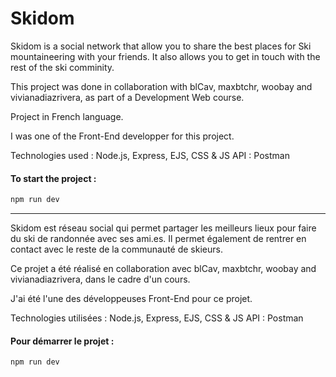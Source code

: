 # Skidom

Skidom is a social network that allow you to share the best places for Ski mountaineering with your friends. It also allows you to get in touch with the rest of the ski comminity.

This project was done in collaboration with blCav, maxbtchr, woobay and vivianadiazrivera, as part of a Development Web course.

Project in French language.

I was one of the Front-End developper for this project. 

Technologies used : Node.js, Express, EJS, CSS & JS
API : Postman

#### To start the project :

```sh
npm run dev
```

-------- 

Skidom est réseau social qui permet partager les meilleurs lieux pour faire du ski de randonnée avec ses ami.es. Il permet également de rentrer en contact avec le reste de la communauté de skieurs.

Ce projet a été réalisé en collaboration avec blCav, maxbtchr, woobay and vivianadiazrivera, dans le cadre d'un cours.

J'ai été l'une des développeuses Front-End pour ce projet.

Technologies utilisées : Node.js, Express, EJS, CSS & JS
API : Postman

#### Pour démarrer le projet :

```sh
npm run dev
```
